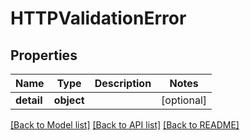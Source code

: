 # HTTPValidationError

## Properties
Name | Type | Description | Notes
------------ | ------------- | ------------- | -------------
**detail** | **object** |  | [optional] 

[[Back to Model list]](../README.md#documentation-for-models) [[Back to API list]](../README.md#documentation-for-api-endpoints) [[Back to README]](../README.md)

